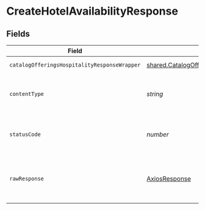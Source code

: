 # CreateHotelAvailabilityResponse


## Fields

| Field                                                                                                                  | Type                                                                                                                   | Required                                                                                                               | Description                                                                                                            |
| ---------------------------------------------------------------------------------------------------------------------- | ---------------------------------------------------------------------------------------------------------------------- | ---------------------------------------------------------------------------------------------------------------------- | ---------------------------------------------------------------------------------------------------------------------- |
| `catalogOfferingsHospitalityResponseWrapper`                                                                           | [shared.CatalogOfferingsHospitalityResponseWrapper](../../models/shared/catalogofferingshospitalityresponsewrapper.md) | :heavy_minus_sign:                                                                                                     | Created - 201                                                                                                          |
| `contentType`                                                                                                          | *string*                                                                                                               | :heavy_check_mark:                                                                                                     | HTTP response content type for this operation                                                                          |
| `statusCode`                                                                                                           | *number*                                                                                                               | :heavy_check_mark:                                                                                                     | HTTP response status code for this operation                                                                           |
| `rawResponse`                                                                                                          | [AxiosResponse](https://axios-http.com/docs/res_schema)                                                                | :heavy_minus_sign:                                                                                                     | Raw HTTP response; suitable for custom response parsing                                                                |